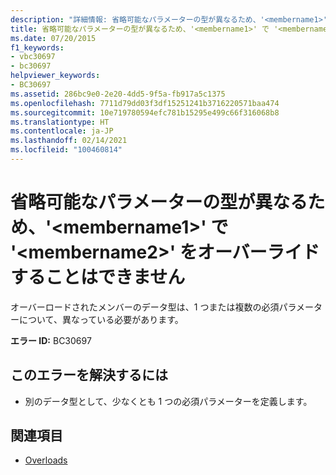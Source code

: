 ```yaml
---
description: "詳細情報: 省略可能なパラメーターの型が異なるため、'<membername1>' で '<membername2>' をオーバーライドすることはできません"
title: 省略可能なパラメーターの型が異なるため、'<membername1>' で '<membername2>' をオーバーライドすることはできません
ms.date: 07/20/2015
f1_keywords:
- vbc30697
- bc30697
helpviewer_keywords:
- BC30697
ms.assetid: 286bc9e0-2e20-4dd5-9f5a-fb917a5c1375
ms.openlocfilehash: 7711d79dd03f3df15251241b3716220571baa474
ms.sourcegitcommit: 10e719780594efc781b15295e499c66f316068b8
ms.translationtype: HT
ms.contentlocale: ja-JP
ms.lasthandoff: 02/14/2021
ms.locfileid: "100460814"
---
```

# <a name="membername1-cannot-override-membername2-because-they-differ-by-the-types-of-optional-parameters"></a>省略可能なパラメーターの型が異なるため、'\<membername1>' で '\<membername2>' をオーバーライドすることはできません

オーバーロードされたメンバーのデータ型は、1 つまたは複数の必須パラメーターについて、異なっている必要があります。  
  
 **エラー ID:** BC30697  
  
## <a name="to-correct-this-error"></a>このエラーを解決するには  
  
- 別のデータ型として、少なくとも 1 つの必須パラメーターを定義します。  
  
## <a name="see-also"></a>関連項目

- [Overloads](../language-reference/modifiers/overloads.md)
